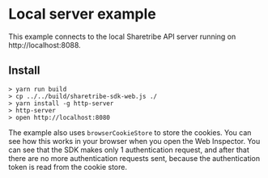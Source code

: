 # Local server example

This example connects to the local Sharetribe API server running on http://localhost:8088.

## Install

```
> yarn run build
> cp ../../build/sharetribe-sdk-web.js ./
> yarn install -g http-server
> http-server
> open http://localhost:8080
```

The example also uses `browserCookieStore` to store the cookies. You can see how this works in your browser when you open the Web Inspector. You can see that the SDK makes only 1 authentication request, and after that there are no more authentication requests sent, because the authentication token is read from the cookie store.
